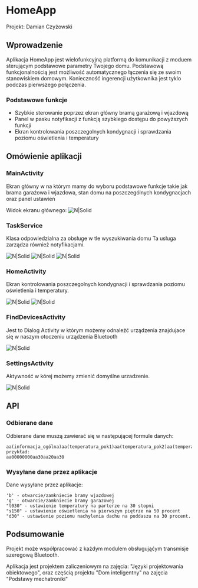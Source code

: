# HomeApp

Projekt: Damian Czyżowski

## Wprowadzenie

Aplikacja HomeApp jest wielofunkcyjną platformą do komunikacji z moduem sterującym podstawowe parametry Twojego domu. 
Podstawową funkcjonalnością jest możliwość automatycznego łączenia się ze swoim stanowiskiem domowym. Konieczność ingerencji użytkownika jest tyklo podczas pierwszego połączenia.

### Podstawowe funkcje 

* Szybkie sterowanie poprzez ekran główny bramą garażową i wjazdową
* Panel w pasku notyfikacji z funkcją szybkiego dostępu do powyższych funkcji
* Ekran kontrolowania poszczegolnych kondygnacji i sprawdzania poziomu oświetlenia i temperatury

## Omówienie aplikacji

### MainActivity
Ekran główny w na którym mamy do wyboru podstawowe funkcje takie jak brama garażowa i wjazdowa, stan domu na poszczególnych kondygnacjach oraz panel ustawień


Widok ekranu głównego:
![N|Solid](http://i.imgur.com/5eyQR1g.png)

### TaskService 
Klasa odpowiedzialna za obsługe w tle wyszukiwania domu
Ta usługa zarządza również notyfikacjami.

![N|Solid](http://i.imgur.com/SZzpkG7.png)
![N|Solid](http://i.imgur.com/kqvpNkz.png)
![N|Solid](http://i.imgur.com/RkW2nlt.png)

### HomeActivity
Ekran kontrolowania poszczegolnych kondygnacji i sprawdzania poziomu oświetlenia i temperatury.

![N|Solid](http://i.imgur.com/qCuz3DD.png)
![N|Solid](http://i.imgur.com/QKQrnkd.png)

### FindDevicesActivity
Jest to Dialog Activity w którym możemy odnaleźć urządzenia znajdujace się w naszym otoczeniu urządzenia Bluetooth

![N|Solid](http://i.imgur.com/saib286.png)

### SettingsActivity
Aktywność w kórej możemy zmienić domyślne urzadzenie.

![N|Solid](http://i.imgur.com/t0I2QHI.png)

## API

### Odbierane dane

Odbierane dane muszą zawierać się w następującej formule danych:
```
aa(informacja_ogólna)aa(temperatura_pok1)aa(temperatura_pok2)aa(temperatura_pok3)
przykład:
aa00000000aa30aa20aa30
```
### Wysyłane dane przez aplikacje
Dane wysyłane przez aplikacje:
```
'b' - otwarcie/zamkniecie bramy wjazdowej
'g' - otwarcie/zamkniecie bramy garazowej
"t030" - ustawienie temperatury na parterze na 30 stopni
"s150" - ustawienie oświetlenia na pierwszym piętrze na 50 procent
"d30" - ustawienie poziomu nachylenia dachu na poddaszu na 30 procent.
```

## Podsumowanie

Projekt może współpracować z każdym modulem obsługująćym transmisje szeregową Bluetooth. 

Aplikacja jest projektem zaliczeniowym na zajęcia: "Języki projektowania obiektowego", oraz częścią projektu "Dom inteligentny" na zajęcia "Podstawy mechatroniki"

